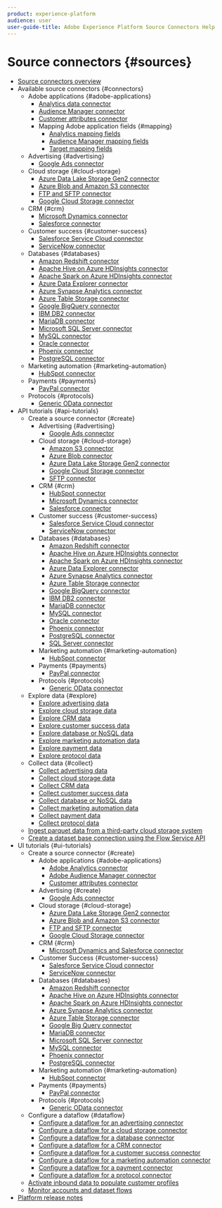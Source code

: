 ```yaml
---
product: experience-platform
audience: user
user-guide-title: Adobe Experience Platform Source Connectors Help
---
```


# Source connectors {#sources}

- [Source connectors overview](home.md)
- Available source connectors {#connectors}
  - Adobe applications {#adobe-applications}
    - [Analytics data connector](connectors/adobe-applications/analytics.md)
    - [Audience Manager connector](connectors/adobe-applications/audience-manager.md)
    - [Customer attributes connector](connectors/adobe-applications/customer-attributes.md)
    - Mapping Adobe application fields {#mapping}
      - [Analytics mapping fields](connectors/adobe-applications/mapping/analytics.md)
      - [Audience Manager mapping fields](connectors/adobe-applications/mapping/audience-manager.md)
      - [Target mapping fields](connectors/adobe-applications/mapping/target.md)
  - Advertising {#advertising}
    - [Google Ads connector](connectors/advertising/ads.md)
  - Cloud storage {#cloud-storage}
    - [Azure Data Lake Storage Gen2 connector](connectors/cloud-storage/adls-gen2.md)
    - [Azure Blob and Amazon S3 connector](connectors/cloud-storage/blob-s3.md)
    - [FTP and SFTP connector](connectors/cloud-storage/ftp-sftp.md)
    - [Google Cloud Storage connector](connectors/cloud-storage/google-cloud-storage.md)
  - CRM {#crm}
    - [Microsoft Dynamics connector](connectors/crm/ms-dynamics.md)
    - [Salesforce connector](connectors/crm/salesforce.md)
  - Customer success {#customer-success}
    - [Salesforce Service Cloud connector](connectors/customer-success/salesforce-service-cloud.md)
    - [ServiceNow connector](connectors/customer-success/servicenow.md)
  - Databases {#databases}
    - [Amazon Redshift connector](connectors/databases/redshift.md)
    - [Apache Hive on Azure HDInsights connector](connectors/databases/hive.md)
    - [Apache Spark on Azure HDInsights connector](connectors/databases/spark.md)
    - [Azure Data Explorer connector](connectors/databases/data-explorer.md)
    - [Azure Synapse Analytics connector](connectors/databases/synapse-analytics.md)
    - [Azure Table Storage connector](connectors/databases/ats.md)
    - [Google BigQuery connector](connectors/databases/bigquery.md)
    - [IBM DB2 connector](connectors/databases/ibm-db2.md)
    - [MariaDB connector](connectors/databases/mariadb.md)
    - [Microsoft SQL Server connector](connectors/databases/sql-server.md)
    - [MySQL connector](connectors/databases/mysql.md)
    - [Oracle connector](connectors/databases/oracle.md)
    - [Phoenix connector](connectors/databases/phoenix.md)
    - [PostgreSQL connector](connectors/databases/postgres.md)
  - Marketing automation {#marketing-automation}
    - [HubSpot connector](connectors/marketing-automation/hubspot.md)
  - Payments {#payments}
    - [PayPal connector](connectors/payments/paypal.md)
  - Protocols {#protocols}
    - [Generic OData connector](connectors/protocols/odata.md)
- API tutorials {#api-tutorials}
  - Create a source connector {#create}
    - Advertising {#advertising}
      - [Google Ads connector](tutorials/api/create/advertising/ads.md)
    - Cloud storage {#cloud-storage}
      - [Amazon S3 connector](tutorials/api/create/cloud-storage/s3.md)
      - [Azure Blob connector](tutorials/api/create/cloud-storage/blob.md)
      - [Azure Data Lake Storage Gen2 connector](tutorials/api/create/cloud-storage/adls-gen2.md)
      - [Google Cloud Storage connector](tutorials/api/create/cloud-storage/google.md)
      - [SFTP connector](tutorials/api/create/cloud-storage/sftp.md)
    - CRM {#crm}
      - [HubSpot connector](tutorials/api/create/crm/hubspot.md)
      - [Microsoft Dynamics connector](tutorials/api/create/crm/ms-dynamics.md)
      - [Salesforce connector](tutorials/api/create/crm/salesforce.md)
    - Customer success {#customer-success}
      - [Salesforce Service Cloud connector](tutorials/api/create/customer-success/salesforce-service-cloud.md)
      - [ServiceNow connector](tutorials/api/create/customer-success/servicenow.md)
    - Databases {#databases}
      - [Amazon Redshift connector](tutorials/api/create/databases/redshift.md)
      - [Apache Hive on Azure HDInsights connector](tutorials/api/create/databases/hive.md)
      - [Apache Spark on Azure HDInsights connector](tutorials/api/create/databases/spark.md)
      - [Azure Data Explorer connector](tutorials/api/create/databases/data-explorer.md)
      - [Azure Synapse Analytics connector](tutorials/api/create/databases/synapse-analytics.md)
      - [Azure Table Storage connector](tutorials/api/create/databases/ats.md)
      - [Google BigQuery connector](tutorials/api/create/databases/bigquery.md)
      - [IBM DB2 connector](tutorials/api/create/databases/ibm-db2.md)
      - [MariaDB connector](tutorials/api/create/databases/mariadb.md)
      - [MySQL connector](tutorials/api/create/databases/mysql.md)
      - [Oracle connector](tutorials/api/create/databases/oracle.md)
      - [Phoenix connector](tutorials/api/create/databases/phoenix.md)
      - [PostgreSQL connector](tutorials/api/create/databases/postgres.md)
      - [SQL Server connector](tutorials/api/create/databases/sql-server.md)
    - Marketing automation {#marketing-automation}
      - [HubSpot connector](tutorials/api/create/marketing-automation/hubspot.md)
    - Payments {#payments}
      - [PayPal connector](tutorials/api/create/payments/paypal.md)
    - Protocols {#protocols}
      - [Generic OData connector](tutorials/api/create/protocols/odata.md)
  - Explore data {#explore}
    - [Explore advertising data](tutorials/api/explore/advertising.md)
    - [Explore cloud storage data](tutorials/api/explore/cloud-storage.md)
    - [Explore CRM data](tutorials/api/explore/crm.md)
    - [Explore customer success data](tutorials/api/explore/customer-success.md)
    - [Explore database or NoSQL data](tutorials/api/explore/database-nosql.md)
    - [Explore marketing automation data](tutorials/api/explore/marketing-automation.md)
    - [Explore payment data](tutorials/api/explore/payments.md)
    - [Explore protocol data](tutorials/api/explore/protocols.md)
  - Collect data {#collect}
    - [Collect advertising data](tutorials/api/collect/advertising.md)
    - [Collect cloud storage data](tutorials/api/collect/cloud-storage.md)
    - [Collect CRM data](tutorials/api/collect/crm.md)
    - [Collect customer success data](tutorials/api/collect/customer-success.md)
    - [Collect database or NoSQL data](tutorials/api/collect/database-nosql.md)
    - [Collect marketing automation data](tutorials/api/collect/marketing-automation.md)
    - [Collect payment data](tutorials/api/collect/payments.md)
    - [Collect protocol data](tutorials/api/collect/protocols.md)
  - [Ingest parquet data from a third-party cloud storage system](tutorials/api/cloud-storage-parquet.md)
  - [Create a dataset base connection using the Flow Service API](tutorials/api/create-dataset-base-connection.md)
- UI tutorials {#ui-tutorials}
  - Create a source connector {#create}
    - Adobe applications {#adobe-applications}
      - [Adobe Analytics connector](tutorials/ui/create/adobe-applications/analytics.md)
      - [Adobe Audience Manager connector](tutorials/ui/create/adobe-applications/audience-manager.md)
      - [Customer attributes connector](tutorials/ui/create/adobe-applications/customer-attributes.md)
    - Advertising {#create}
      - [Google Ads connector](tutorials/ui/create/advertising/ads.md)
    - Cloud storage {#cloud-storage}
      - [Azure Data Lake Storage Gen2 connector](tutorials/ui/create/cloud-storage/adls-gen2.md)
      - [Azure Blob and Amazon S3 connector](tutorials/ui/create/cloud-storage/blob-s3.md)
      - [FTP and SFTP connector](tutorials/ui/create/cloud-storage/ftp-sftp.md)
      - [Google Cloud Storage connector](tutorials/ui/create/cloud-storage/google-cloud-storage.md)
    - CRM {#crm}
      - [Microsoft Dynamics and Salesforce connector](tutorials/ui/create/crm/dynamics-salesforce.md)
    - Customer Success {#customer-success}
      - [Salesforce Service Cloud connector](tutorials/ui/create/customer-success/salesforce-service-cloud.md)
      - [ServiceNow connector](tutorials/ui/create/customer-success/servicenow.md)
    - Databases {#databases}
      - [Amazon Redshift connector](tutorials/ui/create/databases/redshift.md)
      - [Apache Hive on Azure HDInsights connector](tutorials/ui/create/databases/hive.md)
      - [Apache Spark on Azure HDInsights connector](tutorials/ui/create/databases/spark.md)
      - [Azure Synapse Analytics connector](tutorials/ui/create/databases/synapse-analytics.md)
      - [Azure Table Storage connector](tutorials/ui/create/databases/ats.md)
      - [Google Big Query connector](tutorials/ui/create/databases/bigquery.md)
      - [MariaDB connector](tutorials/ui/create/databases/mariadb.md)
      - [Microsoft SQL Server connector](tutorials/ui/create/databases/sql-server.md)
      - [MySQL connector](tutorials/ui/create/databases/mysql.md)
      - [Phoenix connector](tutorials/ui/create/databases/phoenix.md)
      - [PostgreSQL connector](tutorials/ui/create/databases/postgres.md)
    - Marketing automation {#marketing-automation}
      - [HubSpot connector](tutorials/ui/create/marketing-automation/hubspot.md)
    - Payments {#payments}
      - [PayPal connector](tutorials/ui/create/payments/paypal.md)
    - Protocols {#protocols}
      - [Generic OData connector](tutorials/ui/create/protocols/odata.md)
  - Configure a dataflow {#dataflow}
      - [Configure a dataflow for an advertising connector](tutorials/ui/dataflow/advertising.md)
      - [Configure a dataflow for a cloud storage connector](tutorials/ui/dataflow/cloud-storage.md)
      - [Configure a dataflow for a database connector](tutorials/ui/dataflow/databases.md)
      - [Configure a dataflow for a CRM connector](tutorials/ui/dataflow/crm.md)
      - [Configure a dataflow for a customer success connector](tutorials/ui/dataflow/customer-success.md)
      - [Configure a dataflow for a marketing automation connector](tutorials/ui/dataflow/marketing-automation.md)
      - [Configure a dataflow for a payment connector](tutorials/ui/dataflow/payments.md)
      - [Configure a dataflow for a protocol connector](tutorials/ui/dataflow/protocols.md)
  - [Activate inbound data to populate customer profiles](tutorials/ui/profile.md)
  - [Monitor accounts and dataset flows](tutorials/ui/monitor.md)
- [Platform release notes](https://www.adobe.com/go/platform-release-notes-en) 
